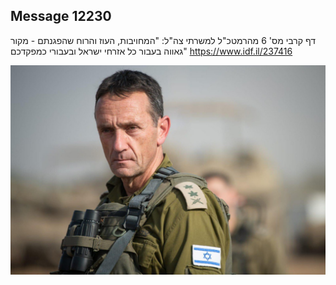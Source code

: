 ## Message 12230

דף קרבי מס' 6 מהרמטכ"ל למשרתי צה"ל:
"המחויבות, העוז והרוח שהפגנתם - מקור גאווה בעבור כל אזרחי ישראל ובעבורי כמפקדכם"
https://www.idf.il/237416

![Photo](12230/12230_photo.jpg)

